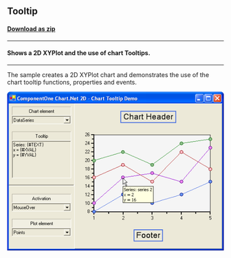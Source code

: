 ## Tooltip
#### [Download as zip](https://grapecity.github.io/DownGit/#/home?url=https://github.com/GrapeCity/ComponentOne-WinForms-Samples/tree/master/NetFramework\Charts\VB\Tooltip)
____
#### Shows a 2D XYPlot and the use of chart Tooltips.
____
The sample creates a 2D XYPlot chart and demonstrates the use of the chart tooltip functions, properties and events.

![screenshot](screenshot.png)
